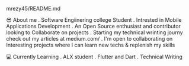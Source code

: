 mrezy45/README.md

😎 About me
. Software Engiinering college Student
. Intrested in Mobile Applications Development
. An Open Source enthusiast and contributor looking to Collaborate on projects
. Starting my technical wrinting journy check out my articles at medium.com/
. I'm open to collaborating on Interesting projects where I can learn new techs & replenish my skills

💻 Currently Learning
. ALX student
. Flutter and Dart
. Technical Writing 
